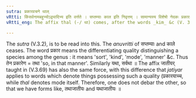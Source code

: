```yaml
---
sutra: प्रकारवचने थाल्
vRtti: किंसर्वनामबहुभ्योऽद्व्यादिभ्य इति वर्त्तते । सप्तम्याः काल इति निवृत्तम् । सामान्यस्य विशेषो नेदकः प्रकारः । प्रकृत्यर्थविशेषणं चैतत् । प्रकारवृत्तिभ्यः किंसर्वनामबहुभ्यः स्वार्थे थाल् प्रत्ययो भवति ॥
vRtti_eng: The affix thal (-/ था) comes, after the words _kim_ &c (V. 3. 2), when we speak of a kind or manner of being.

---
```

The _sutra_ (V.3.2), is to be read into this. The _anuvritti_ of सप्तम्याः and काले ceases. The word प्रकार means the differentiating quality distinguishing a species among the genus : it means 'sort', 'kind', 'mode', 'manner' &c. Thus तेन प्रकारेण = तथा 'so, in that manner'. Similarly यथा, सर्वथा ॥ The affix जातीयर् taught in (V.3.69) has also the same force, with this difference that _jatiyar_ applies to words which denote things possessing such a quality (प्रकारयाच्च, while _thal_ denotes mode itself. Therefore, one does not debar the other, so that we have forms like, तथाजातीयः and यथाजातीयः ॥